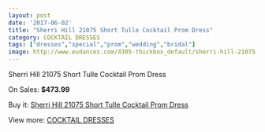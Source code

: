 ```yaml
---
layout: post
date: '2017-06-02'
title: "Sherri Hill 21075 Short Tulle Cocktail Prom Dress"
category: COCKTAIL DRESSES
tags: ["dresses","special","prom","wedding","bridal"]
image: http://www.eudances.com/4305-thickbox_default/sherri-hill-21075-short-tulle-cocktail-prom-dress.jpg
---
```

Sherri Hill 21075 Short Tulle Cocktail Prom Dress

On Sales: **$473.99**
<a href="https://www.eudances.com/en/cocktail-dresses/1430-sherri-hill-21075-short-tulle-cocktail-prom-dress.html"><amp-img layout="responsive" width="600" height="600" src="//www.eudances.com/4305-thickbox_default/sherri-hill-21075-short-tulle-cocktail-prom-dress.jpg" alt="Sherri Hill 21075 Short Tulle Cocktail Prom Dress 0" /></a>
<a href="https://www.eudances.com/en/cocktail-dresses/1430-sherri-hill-21075-short-tulle-cocktail-prom-dress.html"><amp-img layout="responsive" width="600" height="600" src="//www.eudances.com/4306-thickbox_default/sherri-hill-21075-short-tulle-cocktail-prom-dress.jpg" alt="Sherri Hill 21075 Short Tulle Cocktail Prom Dress 1" /></a>

Buy it: [Sherri Hill 21075 Short Tulle Cocktail Prom Dress](https://www.eudances.com/en/cocktail-dresses/1430-sherri-hill-21075-short-tulle-cocktail-prom-dress.html "Sherri Hill 21075 Short Tulle Cocktail Prom Dress")

View more: [COCKTAIL DRESSES](https://www.eudances.com/en/14-cocktail-dresses "COCKTAIL DRESSES")